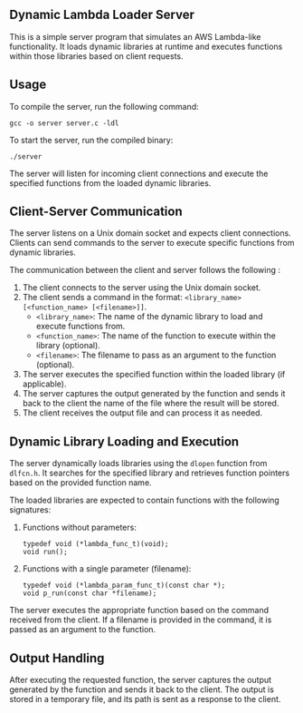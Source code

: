 ## Dynamic Lambda Loader Server

This is a simple server program that simulates an AWS Lambda-like functionality. It loads dynamic libraries at runtime and executes functions within those libraries based on client requests.

## Usage

To compile the server, run the following command:

```
gcc -o server server.c -ldl
```

To start the server, run the compiled binary:

```
./server
```

The server will listen for incoming client connections and execute the specified functions from the loaded dynamic libraries.

## Client-Server Communication

The server listens on a Unix domain socket and expects client connections. Clients can send commands to the server to execute specific functions from dynamic libraries.

The communication between the client and server follows the following :

1. The client connects to the server using the Unix domain socket.
2. The client sends a command in the format: `<library_name> [<function_name> [<filename>]]`.
   - `<library_name>`: The name of the dynamic library to load and execute functions from.
   - `<function_name>`: The name of the function to execute within the library (optional).
   - `<filename>`: The filename to pass as an argument to the function (optional).
3. The server executes the specified function within the loaded library (if applicable).
4. The server captures the output generated by the function and sends it back to the client the name of the file where the result will be stored.
5. The client receives the output file and can process it as needed.

## Dynamic Library Loading and Execution

The server dynamically loads libraries using the `dlopen` function from `dlfcn.h`. It searches for the specified library and retrieves function pointers based on the provided function name.

The loaded libraries are expected to contain functions with the following signatures:

1. Functions without parameters:
   ```
   typedef void (*lambda_func_t)(void);
   void run();
   ```

2. Functions with a single parameter (filename):
   ```
   typedef void (*lambda_param_func_t)(const char *);
   void p_run(const char *filename);
   ```

The server executes the appropriate function based on the command received from the client. If a filename is provided in the command, it is passed as an argument to the function.

## Output Handling

After executing the requested function, the server captures the output generated by the function and sends it back to the client. The output is stored in a temporary file, and its path is sent as a response to the client.
